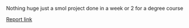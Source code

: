 Nothing huge just a smol project done in a week or 2 for a degree course

[Report link](https://github.com/metalpole/aave_user_clustering/blob/main/Tan_JunXiong_project_final_report.pdf)

